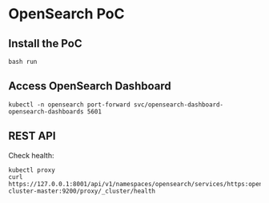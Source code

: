 # OpenSearch PoC

## Install the PoC

```shell
bash run
```

## Access OpenSearch Dashboard

```shell
kubectl -n opensearch port-forward svc/opensearch-dashboard-opensearch-dashboards 5601
```

## REST API

Check health:

```shell
kubectl proxy
curl https://127.0.0.1:8001/api/v1/namespaces/opensearch/services/https:opensearch-cluster-master:9200/proxy/_cluster/health
```
